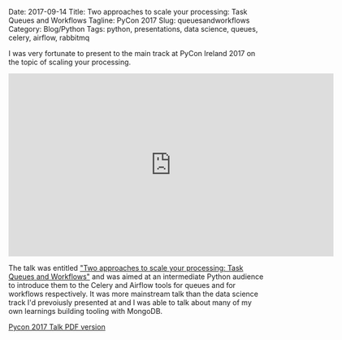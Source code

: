 Date: 2017-09-14
Title: Two approaches to scale your processing: Task Queues and Workflows
Tagline: PyCon 2017
Slug: queuesandworkflows
Category: Blog/Python
Tags: python, presentations, data science, queues, celery, airflow, rabbitmq

I was very fortunate to present to the main track at PyCon Ireland 2017 on the topic of scaling your processing.

<iframe width="640" height="360" src="https://www.youtube-nocookie.com/embed/OY_hGTwDaSE?list=PLNeBS51Q0m98FAWRHwQLjV1vja2ZdWpCb" frameborder="0" gesture="media" allowfullscreen></iframe>

The talk was entitled ["Two approaches to scale your processing: Task Queues and Workflows"](https://docs.google.com/presentation/d/1W7WvodRej6A3XAPYWOCS6dZam_z5DV2gXhLimKRrGbM/edit?usp=sharing) and was aimed at an intermediate Python audience to introduce them to the Celery and Airflow tools for queues and for workflows respectively. It was more mainstream talk than the data science track I'd prevoiusly presented at and I was able to talk about many of my own learnings building tooling with MongoDB.

[Pycon 2017 Talk PDF version]({static}/extras/PyCon2017-TwoApproachesToScaleYourProcessing.pdf)

<script async class="speakerdeck-embed" data-id="3fa87c9829184c4189d612283a5c9040" data-ratio="1.77777777777778" src="//speakerdeck.com/assets/embed.js"></script>
